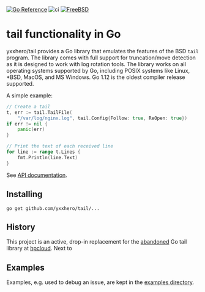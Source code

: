 [![Go Reference](https://pkg.go.dev/badge/github.com/yxxhero/tail.svg)](https://pkg.go.dev/github.com/yxxhero/tail#section-documentation)
![ci](https://github.com/yxxhero/tail/workflows/ci/badge.svg)
[![FreeBSD](https://api.cirrus-ci.com/github/yxxhero/tail.svg)](https://cirrus-ci.com/github/yxxhero/tail)
# tail functionality in Go

yxxhero/tail provides a Go library that emulates the features of the BSD `tail`
program. The library comes with full support for truncation/move detection as
it is designed to work with log rotation tools. The library works on all
operating systems supported by Go, including POSIX systems like Linux, *BSD,
MacOS, and MS Windows. Go 1.12 is the oldest compiler release supported.

A simple example:

```Go
// Create a tail
t, err := tail.TailFile(
	"/var/log/nginx.log", tail.Config{Follow: true, ReOpen: true})
if err != nil {
    panic(err)
}

// Print the text of each received line
for line := range t.Lines {
    fmt.Println(line.Text)
}
```

See [API documentation](https://pkg.go.dev/github.com/yxxhero/tail#section-documentation).

## Installing

    go get github.com/yxxhero/tail/...

## History

This project is an active, drop-in replacement for the
[abandoned](https://en.wikipedia.org/wiki/HPE_Helion) Go tail library at
[hpcloud](https://github.com/hpcloud/tail). Next to

## Examples
Examples, e.g. used to debug an issue, are kept in the [examples directory](/examples).
